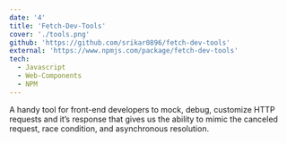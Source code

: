 ```yaml
---
date: '4'
title: 'Fetch-Dev-Tools'
cover: './tools.png'
github: 'https://github.com/srikar0896/fetch-dev-tools'
external: 'https://www.npmjs.com/package/fetch-dev-tools'
tech:
  - Javascript
  - Web-Components
  - NPM
---
```


A handy tool for front-end developers to mock, debug, customize HTTP requests and it’s response that gives us the ability to mimic the canceled request, race condition, and asynchronous resolution.
